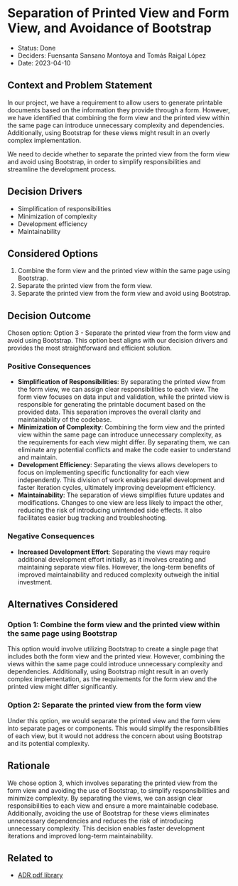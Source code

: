 # Separation of Printed View and Form View, and Avoidance of Bootstrap

* Status: Done
* Deciders: Fuensanta Sansano Montoya and Tomás Raigal López
* Date: 2023-04-10

## Context and Problem Statement

In our project, we have a requirement to allow users to generate printable documents based on the information they provide through a form. However, we have identified that combining the form view and the printed view within the same page can introduce unnecessary complexity and dependencies. Additionally, using Bootstrap for these views might result in an overly complex implementation.

We need to decide whether to separate the printed view from the form view and avoid using Bootstrap, in order to simplify responsibilities and streamline the development process.

## Decision Drivers

* Simplification of responsibilities
* Minimization of complexity
* Development efficiency
* Maintainability

## Considered Options

1. Combine the form view and the printed view within the same page using Bootstrap.
2. Separate the printed view from the form view.
3. Separate the printed view from the form view and avoid using Bootstrap.

## Decision Outcome

Chosen option: Option 3 - Separate the printed view from the form view and avoid using Bootstrap. This option best aligns with our decision drivers and provides the most straightforward and efficient solution.

### Positive Consequences

* **Simplification of Responsibilities**: By separating the printed view from the form view, we can assign clear responsibilities to each view. The form view focuses on data input and validation, while the printed view is responsible for generating the printable document based on the provided data. This separation improves the overall clarity and maintainability of the codebase.
* **Minimization of Complexity**: Combining the form view and the printed view within the same page can introduce unnecessary complexity, as the requirements for each view might differ. By separating them, we can eliminate any potential conflicts and make the code easier to understand and maintain.
* **Development Efficiency**: Separating the views allows developers to focus on implementing specific functionality for each view independently. This division of work enables parallel development and faster iteration cycles, ultimately improving development efficiency.
* **Maintainability**: The separation of views simplifies future updates and modifications. Changes to one view are less likely to impact the other, reducing the risk of introducing unintended side effects. It also facilitates easier bug tracking and troubleshooting.

### Negative Consequences

* **Increased Development Effort**: Separating the views may require additional development effort initially, as it involves creating and maintaining separate view files. However, the long-term benefits of improved maintainability and reduced complexity outweigh the initial investment.

## Alternatives Considered

### Option 1: Combine the form view and the printed view within the same page using Bootstrap

This option would involve utilizing Bootstrap to create a single page that includes both the form view and the printed view. However, combining the views within the same page could introduce unnecessary complexity and dependencies. Additionally, using Bootstrap might result in an overly complex implementation, as the requirements for the form view and the printed view might differ significantly.

### Option 2: Separate the printed view from the form view

Under this option, we would separate the printed view and the form view into separate pages or components. This would simplify the responsibilities of each view, but it would not address the concern about using Bootstrap and its potential complexity.

## Rationale

We chose option 3, which involves separating the printed view from the form view and avoiding the use of Bootstrap, to simplify responsibilities and minimize complexity. By separating the views, we can assign clear responsibilities to each view and ensure a more maintainable codebase. Additionally, avoiding the use of Bootstrap for these views eliminates unnecessary dependencies and reduces the risk of introducing unnecessary complexity. This decision enables faster development iterations and improved long-term maintainability.

## Related to

* [ADR pdf library](./adr-1-pdf-library.md)
